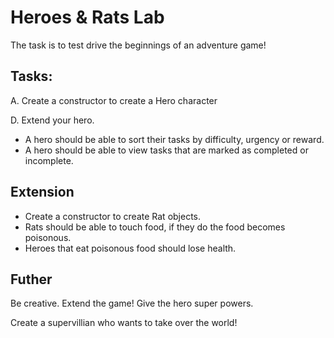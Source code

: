 # Heroes & Rats Lab

The task is to test drive the beginnings of an adventure game!

## Tasks:

A.
Create a constructor to create a Hero character

<!-- - A Hero has a name
- A Hero has health
- A Hero has a favourite food
- A Hero can talk saying their name
- A Hero has a collection of tasks to complete -->

<!-- B. Create a constructor to create Task objects -->

<!-- - A task has a difficulty level
- A task has an urgency level
- A task has a reward
- A task should be able to be marked as completed -->

<!-- C. Create a constructor to create Food objects.

- Food should have a name
- Food should have a replenishment value -->

D. Extend your hero.

<!-- - A hero should be able to eat food, and health should go up by the replenishment value -->
<!-- - If the food is their favourite food, their health should go up by 1.5 * value. -->
- A hero should be able to sort their tasks by difficulty, urgency or reward.
- A hero should be able to view tasks that are marked as completed or incomplete.

## Extension
- Create a constructor to create Rat objects.
- Rats should be able to touch food,  if they do the food becomes poisonous.
- Heroes that eat poisonous food should lose health.

## Futher

Be creative. Extend the game! Give the hero super powers.

Create a supervillian who wants to take over the world!
